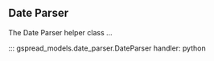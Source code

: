 ## Date Parser

The Date Parser helper class ...

::: gspread_models.date_parser.DateParser
    handler: python
